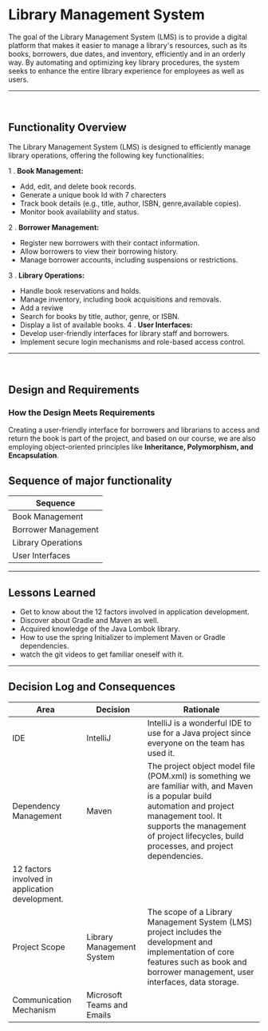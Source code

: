 # Library Management System

The goal of the Library Management System (LMS) is to provide a digital platform that makes it easier to manage a library's resources, such as its books, borrowers, due dates, and inventory, efficiently and in an orderly way. By automating and optimizing key library procedures, the system seeks to enhance the entire library experience for employees as well as users.

---
<br>

## Functionality Overview

The Library Management System (LMS) is designed to efficiently manage library operations, offering the following key functionalities:

1 . **Book Management:**
   - Add, edit, and delete book records.
   - Generate a unique book Id with 7 charecters
   - Track book details (e.g., title, author, ISBN,     genre,available copies).
   - Monitor book availability and status.

2 . **Borrower Management:**
   - Register new borrowers with their contact information.
   - Allow borrowers to view their borrowing history.
   - Manage borrower accounts, including suspensions or restrictions.   

3 . **Library Operations:**
   - Handle book reservations and holds.
   - Manage inventory, including book acquisitions and removals.
   - Add a reviwe
   - Search for books by title, author, genre, or ISBN.
   - Display a list of available books.
4 . **User Interfaces:**
   - Develop user-friendly interfaces for library staff and borrowers.
   - Implement secure login mechanisms and role-based access control.

---

<br>

## Design and Requirements

### How the Design Meets Requirements

Creating a user-friendly interface for borrowers and librarians to access and return the book is part of the project, and based on our course, we are also employing object-oriented principles like  **Inheritance, Polymorphism, and Encapsulation**.

## Sequence of major functionality
| Sequence |
| ----------- |
| Book Management |
|Borrower Management |
| Library Operations |
|User Interfaces|

---

## Lessons Learned

- Get to know about the 12 factors involved in application development.
- Discover about Gradle and Maven as well.
- Acquired knowledge of the Java Lombok library.
- How to use the spring Initializer to implement Maven or Gradle dependencies.
- watch the git videos to get familiar oneself with it.

---

##  Decision Log and Consequences

| Area | Decision | Rationale |
| ----------- |------|-----|
| IDE | IntelliJ  | IntelliJ is a wonderful IDE to use for a Java project since everyone on the team has used it. |
|Dependency Management | Maven | The project object model file (POM.xml) is something we are familiar with, and Maven is a popular build automation and project management tool. It supports the management of project lifecycles, build processes, and project dependencies.
12 factors involved in application development.|
| Project Scope  | Library Management System  |The scope of a Library Management System (LMS) project includes the development and implementation of core features such as book and borrower management, user interfaces, data storage.|
| Communication Mechanism | Microsoft Teams and Emails  | 


  


